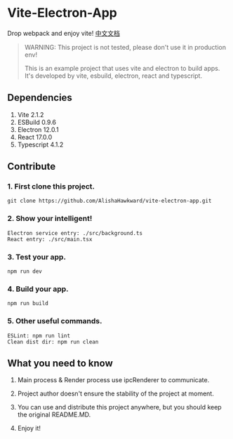 # Vite-Electron-App

Drop webpack and enjoy vite! [中文文档](https://github.com/AlishaHawkward/vite-electron-app/blob/master/READMECN.MD)

> WARNING: This project is not tested, please don't use it in production env!  
> 
> This is an example project that uses vite and electron to build apps. It's developed by vite, esbuild, electron, react and typescript.

## Dependencies

1. Vite 2.1.2
2. ESBuild 0.9.6
3. Electron 12.0.1
4. React 17.0.0
5. Typescript 4.1.2

## Contribute

### 1. First clone this project.
```
git clone https://github.com/AlishaHawkward/vite-electron-app.git
```

### 2. Show your intelligent!
```
Electron service entry: ./src/background.ts
React entry: ./src/main.tsx
```

### 3. Test your app.
```
npm run dev
```

### 4. Build your app.
```
npm run build
```

### 5. Other useful commands.
```
ESLint: npm run lint
Clean dist dir: npm run clean
```

## What you need to know

1. Main process & Render process use ipcRenderer to communicate.

2. Project author doesn't ensure the stability of the project at moment.

3. You can use and distribute this project anywhere, but you should keep the original README.MD.

4. Enjoy it!
